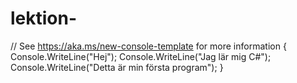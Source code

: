 # lektion-
// See https://aka.ms/new-console-template for more information  {     Console.WriteLine("Hej");     Console.WriteLine("Jag lär mig C#");     Console.WriteLine("Detta är min första program");  }
